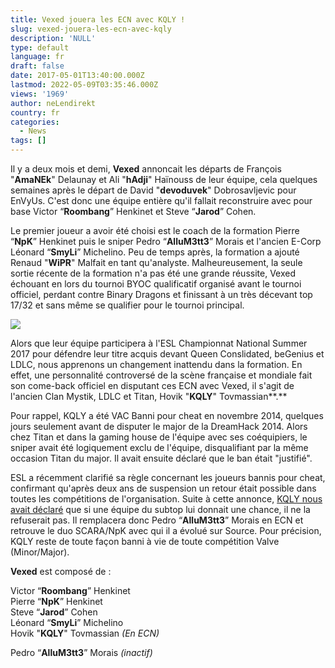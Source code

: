 ```yaml
---
title: Vexed jouera les ECN avec KQLY !
slug: vexed-jouera-les-ecn-avec-kqly
description: 'NULL'
type: default
language: fr
draft: false
date: 2017-05-01T13:40:00.000Z
lastmod: 2022-05-09T03:35:46.000Z
views: '1969'
author: neLendirekt
country: fr
categories:
  - News
tags: []
---
```

Il y a deux mois et demi, **Vexed** annoncait les départs de François "**AmaNEk**" Delaunay et Ali "**hAdji**" Haïnouss de leur équipe, cela quelques semaines après le départ de David "**devoduvek**" Dobrosavljevic pour EnVyUs. C'est donc une équipe entière qu'il fallait reconstruire avec pour base Victor “**Roombang**” Henkinet et Steve “**Jarod**” Cohen.

Le premier joueur a avoir été choisi est le coach de la formation Pierre “**NpK**” Henkinet puis le sniper Pedro “**AlluM3tt3**” Morais et l'ancien E-Corp Léonard “**SmyLi**” Michelino. Peu de temps après, la formation a ajouté Renaud "**WiPR**" Malfait en tant qu'analyste. Malheureusement, la seule sortie récente de la formation n'a pas été une grande réussite, Vexed échouant en lors du tournoi BYOC qualificatif organisé avant le tournoi officiel, perdant contre Binary Dragons et finissant à un très décevant top 17/32 et sans même se qualifier pour le tournoi principal.

![](/storage/images/59072c1bb7328_14081101936902jpeg.jpeg)

Alors que leur équipe participera à l'ESL Championnat National Summer 2017 pour défendre leur titre acquis devant Queen Conslidated, beGenius et LDLC, nous apprenons un changement inattendu dans la formation. En effet, une personnalité controversé de la scène française et mondiale fait son come-back officiel en disputant ces ECN avec Vexed, il s'agit de l'ancien Clan Mystik, LDLC et Titan, Hovik "**KQLY**" Tovmassian**.**

Pour rappel, KQLY a été VAC Banni pour cheat en novembre 2014, quelques jours seulement avant de disputer le major de la DreamHack 2014\. Alors chez Titan et dans la gaming house de l'équipe avec ses coéquipiers, le sniper avait été logiquement exclu de l'équipe, disqualifiant par la même occasion Titan du major. Il avait ensuite déclaré que le ban était "justifié".

ESL a récemment clarifié sa règle concernant les joueurs bannis pour cheat, confirmant qu'après deux ans de suspension un retour était possible dans toutes les compétitions de l'organisation. Suite à cette annonce, [KQLY nous avait déclaré](https:///flash/search/400) que si une équipe du subtop lui donnait une chance, il ne la refuserait pas. Il remplacera donc Pedro “**AlluM3tt3**” Morais en ECN et retrouve le duo SCARA/NpK avec qui il a évolué sur Source. Pour précision, KQLY reste de toute façon banni à vie de toute compétition Valve (Minor/Major).

**Vexed** est composé de :

Victor “**Roombang**” Henkinet  
Pierre “**NpK**” Henkinet  
Steve “**Jarod**” Cohen  
Léonard “**SmyLi**” Michelino  
Hovik "**KQLY**" Tovmassian _(En ECN)_ 
  
Pedro “**AlluM3tt3**” Morais _(inactif)_
